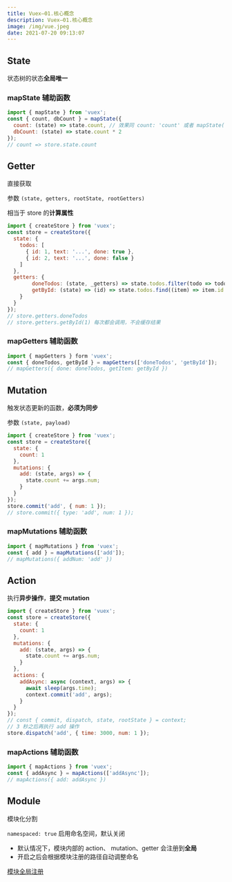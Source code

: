 ```yaml
---
title: Vuex—01.核心概念
description: Vuex—01.核心概念
image: /img/vue.jpeg
date: 2021-07-20 09:13:07
---
```



## State

状态树的状态**全局唯一**

### mapState 辅助函数

```js
import { mapState } from 'vuex';
const { count, dbCount } = mapState({
  count: (state) => state.count, // 效果同 count: 'count' 或者 mapState(['count'])
  dbCount: (state) => state.count * 2
});
// count => store.state.count
```

## Getter

直接获取

参数 `(state, getters, rootState, rootGetters)` 

相当于 store 的**计算属性**

```js
import { createStore } from 'vuex';
const store = createStore({
  state: {
    todos: [
      { id: 1, text: '...', done: true },
      { id: 2, text: '...', done: false }
    ]
  },
  getters: {
    	doneTodos: (state, _getters) => state.todos.filter(todo => todo.done),
    	getById: (state) => (id) => state.todos.find((item) => item.id === id)
    }
  }
});
// store.getters.doneTodos
// store.getters.getById(1) 每次都会调用，不会缓存结果
```

### mapGetters 辅助函数

```js
import { mapGetters } form 'vuex';
const { doneTodos, getById } = mapGetters(['doneTodos', 'getById']);
// mapGetters({ done: doneTodos, getItem: getById })
```

## Mutation

触发状态更新的函数，**必须为同步**

参数 `(state, payload)`

```js
import { createStore } from 'vuex';
const store = createStore({
  state: {
    count: 1
  },
  mutations: {
    add: (state, args) => {
      state.count += args.num;
    }
  }
});
store.commit('add', { num: 1 });
// store.commit({ type: 'add', num: 1 });
```

### mapMutations 辅助函数

```js
import { mapMutations } from 'vuex';
const { add } = mapMutations(['add']);
// mapMutations({ addNum: 'add' })
```

## Action

执行**异步操作**，**提交 mutation**

```js
import { createStore } from 'vuex';
const store = createStore({
  state: {
    count: 1
  },
  mutations: {
    add: (state, args) => {
      state.count += args.num;
    }
  },
  actions: {
    addAsync: async (context, args) => {
      await sleep(args.time);
      context.commit('add', args);
    }
  }
});
// const { commit, dispatch, state, rootState } = context;
// 3 秒之后再执行 add 操作
store.dispatch('add', { time: 3000, num: 1 });
```

### mapActions 辅助函数

```js
import { mapActions } from 'vuex';
const { addAsync } = mapActions(['addAsync']);
// mapActions({ add: addAsync })
```

## Module

模块化分割

`namespaced: true` 启用命名空间，默认关闭
  - 默认情况下，模块内部的 action、 mutation、getter 会注册到**全局**
  - 开启之后会根据模块注册的路径自动调整命名

[模块全局注册](https://next.vuex.vuejs.org/zh/guide/modules.html#%E5%9C%A8%E5%B8%A6%E5%91%BD%E5%90%8D%E7%A9%BA%E9%97%B4%E7%9A%84%E6%A8%A1%E5%9D%97%E5%86%85%E8%AE%BF%E9%97%AE%E5%85%A8%E5%B1%80%E5%86%85%E5%AE%B9%EF%BC%88global-assets%EF%BC%89)